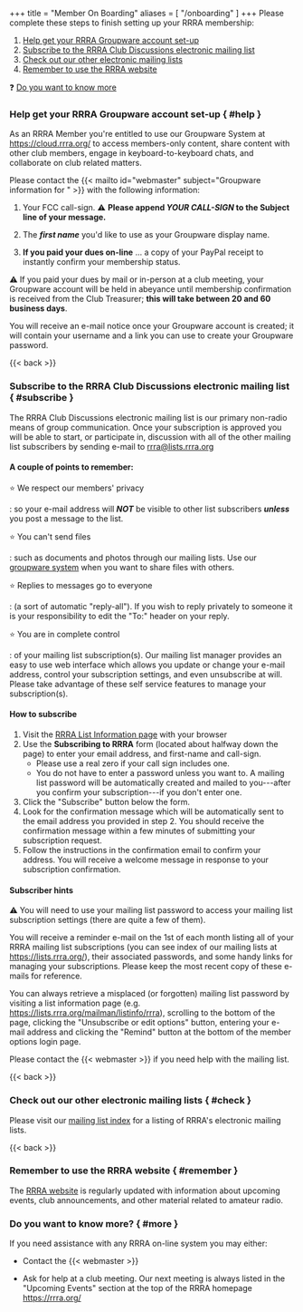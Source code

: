 +++
title = "Member On Boarding"
aliases = [ "/onboarding" ]
+++
Please complete these steps to finish setting up your RRRA membership:

1. [Help get your RRRA Groupware account set-up](#help)
1. [Subscribe to the RRRA Club Discussions electronic mailing list](#subscribe)
1. [Check out our other electronic mailing lists](#check)
1. [Remember to use the RRRA website](#remember)

:question: [Do you want to know more](#more)

### Help get your RRRA Groupware account set-up { #help }

As an RRRA Member you're entitled to use our Groupware System at
https://cloud.rrra.org/ to access members-only content, share
content with other club members, engage in keyboard-to-keyboard chats, and
collaborate on club related matters.

Please contact the
{{< mailto id="webmaster" subject="Groupware information for " >}}
with the following information:

1. Your FCC call-sign. :warning: **Please append ***YOUR CALL-SIGN*** to
the Subject line of your message.**

2. The ***first name*** you'd like to use as your Groupware display name.

3. **If you paid your dues on-line** ... a copy of your PayPal
receipt to instantly confirm your membership status.

:warning: If you paid your dues by mail or in-person at a club meeting,
your Groupware account will be held in abeyance until membership
confirmation is received from the Club Treasurer; **this will take
between 20 and 60 business days**.

You will receive an e-mail notice once your Groupware account is created; it
will contain your username and a link you can use to create your Groupware
password.

{{< back >}}
### Subscribe to the RRRA Club Discussions electronic mailing list { #subscribe }

The RRRA Club Discussions electronic mailing list is our primary
non-radio means of group communication. Once your subscription is
approved you will be able to start, or participate in, discussion
with all of the other mailing list subscribers by sending e-mail to
rrra@lists.rrra.org

#### A couple of points to remember:

:star: We respect our members' privacy

: so your e-mail address will ***NOT*** be visible to other list
subscribers ***unless*** you post a message to the list.

:star: You can't send files 

: such as documents and photos through our mailing lists. Use our
[groupware system] when you want to share files with others.

:star: Replies to messages go to everyone

: (a sort of automatic "reply-all"). If you wish to reply privately
to someone it is your responsibility to edit the "To:" header on your
reply.

:star: You are in complete control

: of your mailing list subscription(s). Our mailing list manager
provides an easy to use web interface which allows you update or
change your e-mail address, control your subscription settings, and
even unsubscribe at will. Please take advantage of these self service
features to manage your subscription(s).

#### How to subscribe

1. Visit the
[RRRA  List Information page](https://lists.rrra.org/mailman/listinfo/rrra)
 with your browser
1. Use the **Subscribing to RRRA** form (located about halfway down
the page) to enter your email address, and first-name and call-sign.
    * Please use a real zero if your call sign includes one.
    * You do not have to enter a password unless you want to. A mailing
    list password will be automatically created and mailed to you---after
    you confirm your subscription---if you don't enter one.
1. Click the "Subscribe" button below the form.
1. Look for the confirmation message which will be automatically sent
to the email address you provided in step 2. You should receive the
confirmation message within a few minutes of submitting your
subscription request.
1. Follow the instructions in the confirmation email to confirm your
address. You will receive a welcome message in response to your
subscription confirmation.

#### Subscriber hints

:warning: You will need to use your mailing list password to access your
mailing list subscription settings (there are quite a few of them).

You will receive a reminder e-mail on the 1st of each month listing
all of your RRRA mailing list subscriptions (you can see index of our
mailing lists at https://lists.rrra.org/), their associated passwords,
and some handy links for managing your subscriptions. Please keep the
most recent copy of these e-mails for reference.

You can always retrieve a misplaced (or forgotten) mailing
list password by visiting a list information page (e.g.
https://lists.rrra.org/mailman/listinfo/rrra), scrolling to the bottom
of the page, clicking the "Unsubscribe or edit options" button, entering
your e-mail address and clicking the "Remind" button at the bottom of
the member options login page.

Please contact the {{< webmaster >}} if you need help with the mailing
list.

{{< back >}}
### Check out our other electronic mailing lists { #check }

Please visit our [mailing list index](https://lists.rrra.org/mailman/listinfo)
for a listing of RRRA's electronic mailing lists.

{{< back >}}
### Remember to use the RRRA website { #remember }

The [RRRA website](//) is regularly updated with
information about upcoming events, club announcements, and other
material related to amateur radio.

### Do you want to know more? { #more }

If you need assistance with any RRRA on-line system you may either:

* Contact the {{< webmaster >}}

* Ask for help at a club meeting. Our next meeting is always listed
in the "Upcoming Events" section at the top of the RRRA homepage
https://rrra.org/

[groupware system]: https://cloud.rrra.org/
